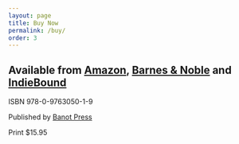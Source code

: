 ```yaml
---
layout: page
title: Buy Now
permalink: /buy/
order: 3
---
```


<h2>Available from <a href="https://www.amazon.com/Tales-Holy-Mysticat-Jewish-Stories/dp/0976305011/ref=sr_1_1?keywords=mysticat&qid=1582851080&s=books&sr=1-1">Amazon</a>, <a href="https://www.barnesandnoble.com/w/tales-of-the-holy-mysticat-rachel-adler/1136542900?ean=9780976305019">Barnes & Noble</a> and <a href="https://www.indiebound.org/book/9780976305019">IndieBound</a></h2>

ISBN 978-0-9763050-1-9

Published by <a href="https://banotpress.com">Banot Press</a>

Print $15.95
